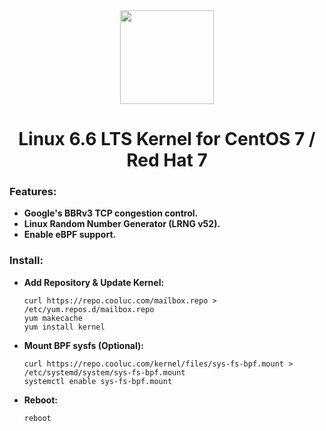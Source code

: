 <div align="center">
<img src="https://github-production-user-asset-6210df.s3.amazonaws.com/16485166/263130623-3f9e5945-cc0c-44b9-b6fc-f9de2b8b9ce6.png" height="150.0px"/>
<h1 align="center">Linux 6.6 LTS Kernel for CentOS 7 / Red Hat 7</h1>
</div>

### Features:
- **Google's BBRv3 TCP congestion control.**
- **Linux Random Number Generator (LRNG v52).**
- **Enable eBPF support.**

### Install:

- **Add Repository & Update Kernel:**
  
  ```shell
  curl https://repo.cooluc.com/mailbox.repo > /etc/yum.repos.d/mailbox.repo
  yum makecache
  yum install kernel
  ```

- **Mount BPF sysfs (Optional):**
  
  ```shell
  curl https://repo.cooluc.com/kernel/files/sys-fs-bpf.mount > /etc/systemd/system/sys-fs-bpf.mount
  systemctl enable sys-fs-bpf.mount
  ```

- **Reboot:**

  ```shell
  reboot
  ```
